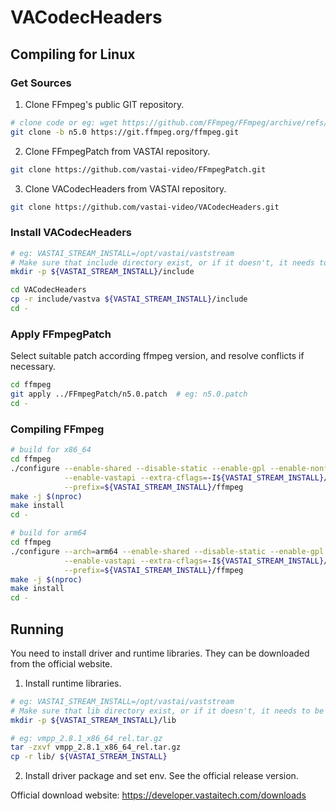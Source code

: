 # VACodecHeaders

## Compiling for Linux

### Get Sources

1. Clone FFmpeg's public GIT repository.

```sh
# clone code or eg: wget https://github.com/FFmpeg/FFmpeg/archive/refs/tags/n5.0.tar.gz
git clone -b n5.0 https://git.ffmpeg.org/ffmpeg.git
```

2. Clone FFmpegPatch from VASTAI repository.

```sh
git clone https://github.com/vastai-video/FFmpegPatch.git
```

3. Clone VACodecHeaders from VASTAI repository.

```sh
git clone https://github.com/vastai-video/VACodecHeaders.git
```

### Install VACodecHeaders

```sh
# eg: VASTAI_STREAM_INSTALL=/opt/vastai/vaststream
# Make sure that include directory exist, or if it doesn't, it needs to be created beforehand.
mkdir -p ${VASTAI_STREAM_INSTALL}/include

cd VACodecHeaders
cp -r include/vastva ${VASTAI_STREAM_INSTALL}/include
cd -
```

### Apply FFmpegPatch

Select suitable patch according ffmpeg version, and resolve conflicts if necessary.

```sh
cd ffmpeg
git apply ../FFmpegPatch/n5.0.patch  # eg: n5.0.patch
cd -
```

### Compiling FFmpeg

```sh
# build for x86_64
cd ffmpeg
./configure --enable-shared --disable-static --enable-gpl --enable-nonfree \
			--enable-vastapi --extra-cflags=-I${VASTAI_STREAM_INSTALL}/include \
			--prefix=${VASTAI_STREAM_INSTALL}/ffmpeg
make -j $(nproc)
make install
cd -
```

```sh
# build for arm64
cd ffmpeg
./configure --arch=arm64 --enable-shared --disable-static --enable-gpl --enable-nonfree \
			--enable-vastapi --extra-cflags=-I${VASTAI_STREAM_INSTALL}/include \
			--prefix=${VASTAI_STREAM_INSTALL}/ffmpeg
make -j $(nproc)
make install
cd -
```

## Running

You need to install driver and runtime libraries. They can be downloaded from the official website.

1. Install runtime libraries.

```sh
# eg: VASTAI_STREAM_INSTALL=/opt/vastai/vaststream
# Make sure that lib directory exist, or if it doesn't, it needs to be created beforehand.
mkdir -p ${VASTAI_STREAM_INSTALL}/lib

# eg: vmpp_2.8.1_x86_64_rel.tar.gz
tar -zxvf vmpp_2.8.1_x86_64_rel.tar.gz
cp -r lib/ ${VASTAI_STREAM_INSTALL}
```

2. Install driver package and set env. See the official release version.

Official download website: https://developer.vastaitech.com/downloads